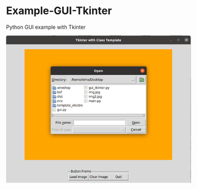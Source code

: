 # Example-GUI-Tkinter
Python GUI example with Tkinter





![demo](https://github.com/nimadorostkar/Example-GUI-Tkinter/blob/master/img.jpg)

